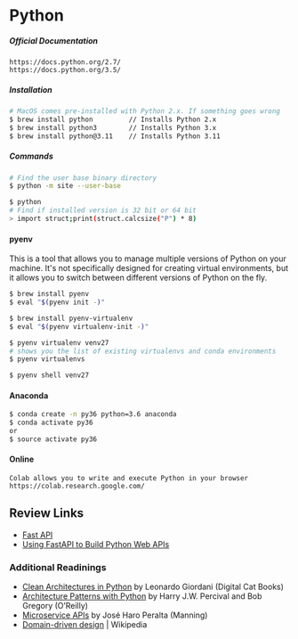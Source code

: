 # Python

##### Official Documentation

```
https://docs.python.org/2.7/
https://docs.python.org/3.5/
```

##### Installation

```sh
# MacOS comes pre-installed with Python 2.x. If something goes wrong
$ brew install python         // Installs Python 2.x
$ brew install python3        // Installs Python 3.x
$ brew install python@3.11    // Installs Python 3.11
```

##### Commands

```sh
# Find the user base binary directory
$ python -m site --user-base

$ python
# Find if installed version is 32 bit or 64 bit
> import struct;print(struct.calcsize("P") * 8)
```

#### pyenv

This is a tool that allows you to manage multiple versions of Python on your machine. It's not specifically designed for creating virtual environments, but it allows you to switch between different versions of Python on the fly.

```sh
$ brew install pyenv
$ eval "$(pyenv init -)"

$ brew install pyenv-virtualenv
$ eval "$(pyenv virtualenv-init -)"

$ pyenv virtualenv venv27
# shows you the list of existing virtualenvs and conda environments
$ pyenv virtualenvs

$ pyenv shell venv27
```

#### Anaconda

```sh
$ conda create -n py36 python=3.6 anaconda
$ conda activate py36
or
$ source activate py36
```

#### Online

```
Colab allows you to write and execute Python in your browser
https://colab.research.google.com/
```

## Review Links

* [Fast API](https://fastapi.tiangolo.com/)
* [Using FastAPI to Build Python Web APIs](https://realpython.com/fastapi-python-web-apis/)

### Additional Readinings

* [Clean Architectures in Python](https://www.thedigitalcatbooks.com/pycabook-introduction/) by Leonardo Giordani (Digital Cat Books)
* [Architecture Patterns with Python](https://www.cosmicpython.com/) by Harry J.W. Percival and Bob Gregory (O’Reilly)
* [Microservice APIs](https://www.manning.com/books/microservice-apis) by José Haro Peralta (Manning)
* [Domain-driven design](https://en.wikipedia.org/wiki/Domain-driven_design) | Wikipedia
